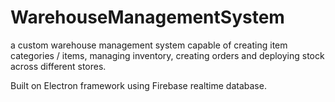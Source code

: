 # WarehouseManagementSystem
a custom warehouse management system capable of creating item categories / items, managing inventory, creating orders and deploying stock across different stores.

Built on Electron framework using Firebase realtime database.
